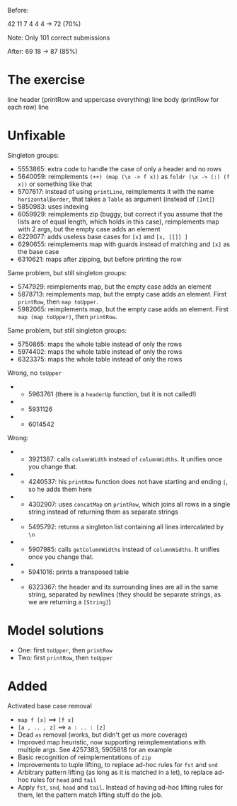 Before:

42
11
7
4
4
4
-> 72 (70%)

Note: Only 101 correct submissions

After:
69
18
-> 87 (85%)

# The exercise

line
header (printRow and uppercase everything)
line
body (printRow for each row)
line

# Unfixable

Singleton groups:
* 5553865: extra code to handle the case of only a header and no rows
* 5640059: reimplements `(++) (map (\x -> f x))` as `foldr (\x -> (:) (f x))` or something like that
* 5707617: instead of using `printLine`, reimplements it with the name `horizontalBorder`, that takes a `Table` as argument (instead of `[Int]`)
* 5850983: uses indexing
* 6059929: reimplements zip (buggy, but correct if you assume that the lists are of equal length, which holds in this case), reimplements map with 2 args, but the empty case adds an element
* 6229077: adds useless base cases for `[x]` and `[x, [[]] ]`
* 6290655: reimplements map with guards instead of matching and `[x]` as the base case
* 6310621: maps after zipping, but before printing the row

Same problem, but still singleton groups:
* 5747929: reimplements map, but the empty case adds an element
* 5878713: reimplements map, but the empty case adds an element. First `printRow`, then `map toUpper`.
* 5982065: reimplements map, but the empty case adds an element. First `map (map toUpper)`, then `printRow`.

Same problem, but still singleton groups:
* 5750865: maps the whole table instead of only the rows
* 5974402: maps the whole table instead of only the rows
* 6323375: maps the whole table instead of only the rows

Wrong, no `toUpper`
* + 5963761 (there is a `headerUp` function, but it is not called!)
* + 5931126
* + 6014542

Wrong:
* + 3921387: calls `columnWidth` instead of `columnWidths`. It unifies once you change that.
* + 4240537: his `printRow` function does not have starting and ending `|`, so he adds them here
* + 4302907: uses `concatMap` on `printRow`, which joins all rows in a single string instead of returning them as separate strings
* + 5495792: returns a singleton list containing all lines intercalated by `\n`
* + 5907985: calls `getColumnWidths` instead of `columnWidths`. It unifies once you change that.
* + 5941016: prints a transposed table
* + 6323367: the header and its surrounding lines are all in the same string, separated by newlines (they should be separate strings, as we are returning a `[String]`)

# Model solutions

* One: first `toUpper`, then `printRow`
* Two: first `printRow`, then `toUpper`

# Added

Activated base case removal

* `map f [x]` ==> `[f x]`
* `[a , .. , z]` ==> `a : .. : [z]`
* Dead `as` removal (works, but didn't get us more coverage)
* Improved map heuristic, now supporting reimplementations with multiple args. See 4257383, 5905818 for an example
* Basic recognition of reimplementations of `zip`
* Improvements to tuple lifting, to replace ad-hoc rules for `fst` and `snd`
* Arbitrary pattern lifting (as long as it is matched in a let), to replace ad-hoc rules for `head` and `tail`
* Apply `fst`, `snd`, `head` and `tail`. Instead of having ad-hoc lifting rules for them, let the pattern match lifting stuff do the job.
